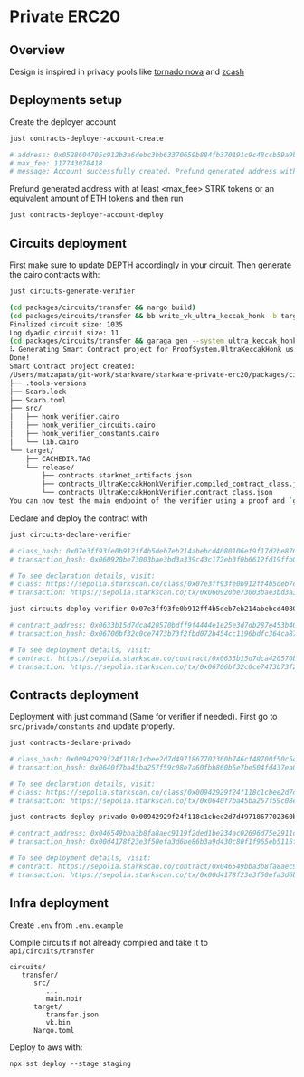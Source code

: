 # Private ERC20

## Overview

Design is inspired in privacy pools like [tornado nova](https://github.com/tornadocash/tornado-core/tree/master) and [zcash](https://github.com/zcash/orchard)

## Deployments setup

Create the deployer account

```bash
just contracts-deployer-account-create

# address: 0x0528604705c912b3a6debc3bb63370659b884fb370191c9c48ccb59a9b9f3e24
# max_fee: 117743078418
# message: Account successfully created. Prefund generated address with at least <max_fee> STRK tokens or an equivalent amount of ETH tokens. It is good to send more in the case of higher demand.
```

Prefund generated address with at least <max_fee> STRK tokens or an equivalent amount of ETH tokens and then run

```bash
just contracts-deployer-account-deploy
```

## Circuits deployment

First make sure to update DEPTH accordingly in your circuit. Then generate the cairo contracts with:

```bash
just circuits-generate-verifier

(cd packages/circuits/transfer && nargo build)
(cd packages/circuits/transfer && bb write_vk_ultra_keccak_honk -b target/transfer.json -o target/vk.bin)
Finalized circuit size: 1035
Log dyadic circuit size: 11
(cd packages/circuits/transfer && garaga gen --system ultra_keccak_honk --vk target/vk.bin --project-name contracts)
⠧ Generating Smart Contract project for ProofSystem.UltraKeccakHonk using vk.bin...
Done!
Smart Contract project created:
/Users/matzapata/git-work/starkware/starkware-private-erc20/packages/circuits/transfer/contracts/
├── .tools-versions
├── Scarb.lock
├── Scarb.toml
├── src/
│   ├── honk_verifier.cairo
│   ├── honk_verifier_circuits.cairo
│   ├── honk_verifier_constants.cairo
│   └── lib.cairo
└── target/
    ├── CACHEDIR.TAG
    └── release/
        ├── contracts.starknet_artifacts.json
        ├── contracts_UltraKeccakHonkVerifier.compiled_contract_class.json
        └── contracts_UltraKeccakHonkVerifier.contract_class.json
You can now test the main endpoint of the verifier using a proof and `garaga calldata` command.
```

Declare and deploy the contract with 

```bash
just circuits-declare-verifier

# class_hash: 0x07e3ff93fe0b912ff4b5deb7eb214abebcd4080106ef9f17d2be8700adffe96d
# transaction_hash: 0x060920be73003bae3bd3a339c43c172eb3f0b6612fd19ffb02c456d1fca751d7

# To see declaration details, visit:
# class: https://sepolia.starkscan.co/class/0x07e3ff93fe0b912ff4b5deb7eb214abebcd4080106ef9f17d2be8700adffe96d
# transaction: https://sepolia.starkscan.co/tx/0x060920be73003bae3bd3a339c43c172eb3f0b6612fd19ffb02c456d1fca751d7

just circuits-deploy-verifier 0x07e3ff93fe0b912ff4b5deb7eb214abebcd4080106ef9f17d2be8700adffe96d

# contract_address: 0x0633b15d7dca420570bdff9f4444e1e25e3d7db287e453b407ea9c5c9d9ea33c
# transaction_hash: 0x06706bf32c0ce7473b73f2fbd072b454cc1196bdfc364ca87d789fd2a1db9440

# To see deployment details, visit:
# contract: https://sepolia.starkscan.co/contract/0x0633b15d7dca420570bdff9f4444e1e25e3d7db287e453b407ea9c5c9d9ea33c
# transaction: https://sepolia.starkscan.co/tx/0x06706bf32c0ce7473b73f2fbd072b454cc1196bdfc364ca87d789fd2a1db9440
```

## Contracts deployment

Deployment with just command (Same for verifier if needed). First go to `src/privado/constants` and update properly.

```bash
just contracts-declare-privado

# class_hash: 0x00942929f24f118c1cbee2d7d4971867702360b746cf48700f50c54a42518bcd
# transaction_hash: 0x0640f7ba45ba257f59c08e7a60fbb860b5e7be504fd437ea00759c95192728a0

# To see declaration details, visit:
# class: https://sepolia.starkscan.co/class/0x00942929f24f118c1cbee2d7d4971867702360b746cf48700f50c54a42518bcd
# transaction: https://sepolia.starkscan.co/tx/0x0640f7ba45ba257f59c08e7a60fbb860b5e7be504fd437ea00759c95192728a0

just contracts-deploy-privado 0x00942929f24f118c1cbee2d7d4971867702360b746cf48700f50c54a42518bcd

# contract_address: 0x046549bba3b8fa8aec9119f2ded1be234ac02696d75e2911cf65f4cedf8e32dd
# transaction_hash: 0x00d4178f23e3f50efa3d6be86b3a9d430c80f1f965eb5115f7dc2f1b7703ca3b

# To see deployment details, visit:
# contract: https://sepolia.starkscan.co/contract/0x046549bba3b8fa8aec9119f2ded1be234ac02696d75e2911cf65f4cedf8e32dd
# transaction: https://sepolia.starkscan.co/tx/0x00d4178f23e3f50efa3d6be86b3a9d430c80f1f965eb5115f7dc2f1b7703ca3b
```


## Infra deployment

Create `.env` from `.env.example`

Compile circuits if not already compiled and take it to `api/circuits/transfer`

```
circuits/
   transfer/
      src/
         ...
         main.noir
      target/
         transfer.json
         vk.bin
      Nargo.toml
```

Deploy to aws with:

`npx sst deploy --stage staging`
